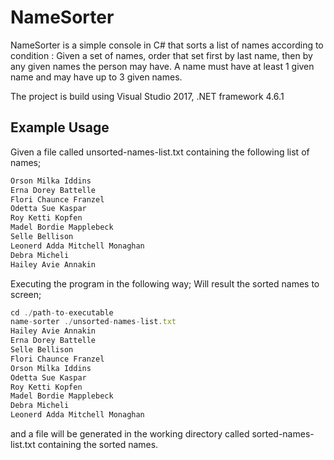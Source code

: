 # NameSorter
NameSorter is a simple console in C# that sorts a list of names according to condition :
Given a set of names, order that set first by last name, then by any given names the person may have. A name must have at least 1 given name and may have up to 3 given names.

The project is build using Visual Studio 2017, .NET framework 4.6.1

## Example Usage

Given a file called unsorted-names-list.txt containing the following list of names;
```javascript
Orson Milka Iddins
Erna Dorey Battelle
Flori Chaunce Franzel
Odetta Sue Kaspar
Roy Ketti Kopfen
Madel Bordie Mapplebeck
Selle Bellison
Leonerd Adda Mitchell Monaghan
Debra Micheli
Hailey Avie Annakin
```
Executing the program in the following way;
Will result the sorted names to screen;
```javascript
cd ./path-to-executable
name-sorter ./unsorted-names-list.txt
Hailey Avie Annakin
Erna Dorey Battelle
Selle Bellison
Flori Chaunce Franzel
Orson Milka Iddins
Odetta Sue Kaspar
Roy Ketti Kopfen
Madel Bordie Mapplebeck
Debra Micheli
Leonerd Adda Mitchell Monaghan
```
and a file will be generated in the working directory called sorted-names-list.txt containing the sorted names.
 
